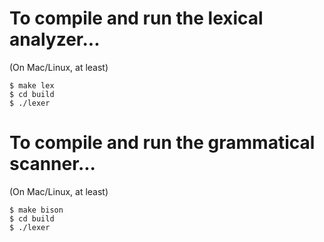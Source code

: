 # To compile and run the lexical analyzer...
(On Mac/Linux, at least)
```
$ make lex
$ cd build
$ ./lexer
```
# To compile and run the grammatical scanner...
(On Mac/Linux, at least)
```
$ make bison
$ cd build
$ ./lexer
```

